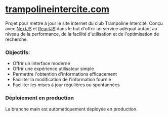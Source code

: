 # [trampolineintercite.com](https://www.trampolineintercite.com)

Projet pour mettre à jour le site internet du club Trampoline Intercité. Conçu avec [NextJS](https://nextjs.org/) et [ReactJS](https://reactjs.org/) dans le but d'offrir un service adéquat autant au niveau de la performance, de la facilité d'utilisation et de l'optimisation de recherche.

### Objectifs:

- Offrir un interface moderne
- Offrir une expérience utilisateur simple
- Permettre l'obtention d'informations efficacement
- Faciliter la modification de l'information fournie
- Faciliter les mises à jour régulières ou spontannées

### Déploiement en production

La branche main est automatiquement deployée en production.
